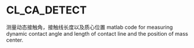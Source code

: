 # CL_CA_DETECT
测量动态接触角，接触线长度以及质心位置
matlab code for measuring dynamic contact angle and length of contact line and the position of mass center.
